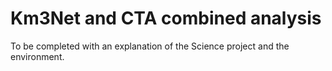 # Km3Net and CTA combined analysis

To be completed with an explanation of the Science project and the environment.